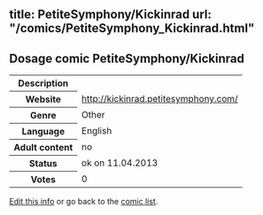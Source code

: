 title: PetiteSymphony/Kickinrad
url: "/comics/PetiteSymphony_Kickinrad.html"
---
Dosage comic PetiteSymphony/Kickinrad
-----------------------------------------

<table class="comicinfo">
<tr>
<th>Description</th><td></td>
</tr>
<tr>
<th>Website</th><td><a href="http://kickinrad.petitesymphony.com/">http://kickinrad.petitesymphony.com/</a></td>
</tr>
<tr>
<th>Genre</th><td>Other</td>
</tr>
<tr>
<th>Language</th><td>English</td>
</tr>
<tr>
<th>Adult content</th><td>no</td>
</tr>
<tr>
<th>Status</th><td>ok on 11.04.2013</td>
</tr>
<tr>
<th>Votes</th><td>0</div></td>
</tr>
</table>

[Edit this info](/comics/PetiteSymphony_Kickinrad_edit.html) or go back to the [comic list](../comic-index.html).
